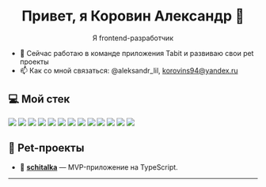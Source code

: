 <h1 align="center">Привет, я Коровин Александр 👋</h1>
<p align="center">
  Я frontend-разработчик
</p>


- 🔭 Сейчас работаю в команде приложения Tabit и развиваю свои pet проекты
- 📫 Как со мной связаться: @aleksandr_lil, korovins94@yandex.ru

## 💻 Мой стек

<p align="left">
  <img src="https://img.shields.io/badge/TypeScript-3178C6?style=flat&logo=typescript&logoColor=white" />
  <img src="https://img.shields.io/badge/React-61DAFB?style=flat&logo=react&logoColor=black" />
  <img src="https://img.shields.io/badge/Redux-764ABC?style=flat&logo=redux&logoColor=white" />
  <img src="https://img.shields.io/badge/Jest-C21325?style=flat&logo=jest&logoColor=white" />
  <img src="https://img.shields.io/badge/Cypress-17202C?style=flat&logo=cypress&logoColor=white" />
  <img src="https://img.shields.io/badge/JavaScript-F7DF1E?style=flat&logo=javascript&logoColor=black" />
  <img src="https://img.shields.io/badge/HTML5-E34F26?style=flat&logo=html5&logoColor=white" />
  <img src="https://img.shields.io/badge/CSS3-1572B6?style=flat&logo=css3&logoColor=white" />
  <img src="https://img.shields.io/badge/Git-F05032?style=flat&logo=git&logoColor=white" />
  <img src="https://img.shields.io/badge/Webpack-8DD6F9?style=flat&logo=webpack&logoColor=black" />
  <img src="https://img.shields.io/badge/Vite-646CFF?style=flat&logo=vite&logoColor=white" />
  <img src="https://img.shields.io/badge/REST%20API-005571?style=flat&logo=protocols&logoColor=white" />
  <img src="https://img.shields.io/badge/OOP-000000?style=flat&logo=abstract&logoColor=white" />
</p>

## 🧪 Pet-проекты

- 🧾 **[schitalka](https://github.com/Korovin-Aleksandr/schitalka)** — MVP-приложение на TypeScript.

---

